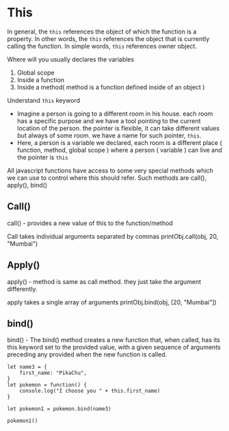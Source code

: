 # This 

In general, the `this` references the object of which the function is a property. In other words, the `this` references the object that is currently calling the function. In simple words,  `this` references owner object.

Where will you usually declares the variables 
1. Global scope 
2. Inside a function
3. Inside a method( method is a function defined inside of an object )

Understand `this` keyword

- Imagine a person is going to a different room in his house. each room has a specific purpose and we have a tool pointing to the current location of the person. the pointer is flexible, it can take different values but always of some room. we have a name for such pointer, `this`.
- Here, a person is a variable we declared, each room is a different place ( function, method, global scope ) where a person ( variable ) can live and the pointer is `this`

All javascript functions have access to some very special methods which we can use to control where this should refer. Such methods are call(), apply(), bind()

## Call()
call() - provides a new value of this to the function/method

Call takes individual arguments separated by commas
printObj.call(obj, 20, "Mumbai")


## Apply()
apply() - method is same as call method. they just take the argument differently. 

apply takes a single array of arguments 
printObj.bind(obj, [20, "Mumbai"])

## bind()
bind() - The bind() method creates a new function that, when called, has its this keyword set to the provided value, with a given sequence of arguments preceding any provided when the new function is called.

```
let name3 = {
    first_name: "PikaChu", 
}
let pokemon = function() {
    console.log("I choose you " + this.first_name)
}

let pokemon1 = pokemon.bind(name3) 

pokemon1()
```


